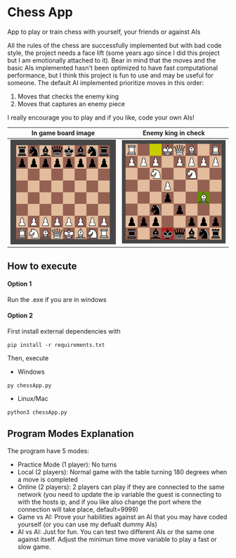 # Chess App

App to play or train chess with yourself, your friends or against AIs

All the rules of the chess are successfully implemented but with bad code style, the project needs a face lift (some years ago since I did this project but I am emotionally attached to it). Bear in mind that the moves and the basic AIs implemented hasn't been optimized to have fast computational performance, but I think this project is fun to use and may be useful for someone. The default AI implemented prioritize moves in this order:
1. Moves that checks the enemy king
2. Moves that captures an enemy piece

I really encourage you to play and if you like, code your own AIs!

In game board image            |  Enemy king in check
:-------------------------:|:-------------------------:
![Board Image](/assets/board.png) | ![Check Image](/assets/check.png) 

## How to execute

#### Option 1
Run the .exe if you are in windows
#### Option 2
First install external dependencies with
```
pip install -r requirements.txt
```
Then, execute
- Windows
```
py chessApp.py
```
- Linux/Mac
```
python3 chessApp.py
```
## Program Modes Explanation

The program have 5 modes:

- Practice Mode (1 player): No turns
- Local (2 players): Normal game with the table turning 180 degrees when a move is completed
- Online (2 players): 2 players can play if they are connected to the same network (you need to update the ip variable the guest is connecting to with the hosts ip, and if you like also change the port where the connection will take place, default=9999)
- Game vs AI: Prove your habilities against an AI that you may have coded yourself (or you can use my defualt dummy AIs)
- AI vs AI: Just for fun. You can test two different AIs or the same one against itself. Adjust the minimun time move variable to play a fast or slow game.



